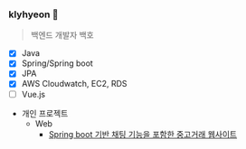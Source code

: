 ### klyhyeon :rocket:
> 백엔드 개발자 백호
- [X] Java
- [X] Spring/Spring boot
- [X] JPA
- [X] AWS Cloudwatch, EC2, RDS
- [ ] Vue.js
- 개인 프로젝트
  - Web
    - [Spring boot 기반 채팅 기능을 포함한 중고거래 웹사이트](https://github.com/klyhyeon/salle.git)

<!--
**klyhyeon/klyhyeon** is a ✨ _special_ ✨ repository because its `README.md` (this file) appears on your GitHub profile.

Here are some ideas to get you started:

- 🔭 I’m currently working on ...
- 🌱 I’m currently learning ...
- 👯 I’m looking to collaborate on ...
- 🤔 I’m looking for help with ...
- 💬 Ask me about ...
- 📫 How to reach me: ...
- 😄 Pronouns: ...
- ⚡ Fun fact: ...
-->
